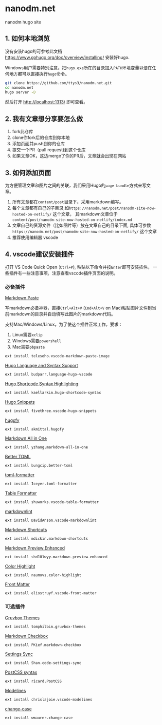 # nanodm.net
nanodm hugo site

## 1. 如何本地浏览

没有安装hugo的可参考此文档<https://www.gohugo.org/doc/overview/installing/> 安装好hugo.

Windows用户需要特别注意，把`hugo.exe`所在的目录加入`PATH`环境变量以便在任何地方都可以直接执行`hugo`命令。

```bash
git clone https://github.com/ttys3/nanodm.net.git
cd nanodm.net
hugo server -D
```
然后打开 <http://localhost:1313/> 即可查看。


## 2. 我有文章想分享要怎么做

1. fork此仓库
2. clone你fork后的仓库到你本地
3. 添加页面并push到你的仓库
4. 提交一个PR（pull request)到这个仓库
5. 如果文章OK，这边merge了你的PR后，文章就会出现在网站

## 3. 如何添加页面

为方便管理文章和图片之间的关联，我们采用Hugo的`page bundle`方式来写文章。

1. 所有文章都在`content/post`目录下，采用markdown编写。
2. 每个文章都有自己的子目录,如`https://nanodm.net/post/nanodm-site-now-hosted-on-netlify/` 这个文章，
其markdown文章位于`content/post/nanodm-site-now-hosted-on-netlify/index.md`
3. 文章自己的资源文件（比如图片等）放在文章自己的目录下面, 具体可参数`https://nanodm.net/post/nanodm-site-now-hosted-on-netlify/` 这个文章
4. 推荐使用编辑器 vscode

## 4. vscode建议安装插件

打开 VS Code Quick Open (`Ctrl+P`), 粘贴以下命令并按`Enter`即可安装插件。
一些插件有一些注意事项，注意查看vscode插件页面的说明。

### 必备插件

[Markdown Paste](https://marketplace.visualstudio.com/items?itemName=telesoho.vscode-markdown-paste-image)

写markdown必备神器，直接`Ctrl+Alt+V` (`Cmd+Alt+V` on Mac)粘贴图片文件到当前markdown的目录并自动填写此图片的markdown代码。

支持Mac/Windows/Linux，为了使这个插件正常工作，要求：

1. Linux需要`xclip`
2. Windows需要`powershell`
3. Mac需要`pbpaste`

```bash
ext install telesoho.vscode-markdown-paste-image
```

[](https://raw.githubusercontent.com/telesoho/vscode-markdown-paste-image/master/res/markdown_paste_demo_min.gif)

[Hugo Language and Syntax Support](https://marketplace.visualstudio.com/items?itemName=budparr.language-hugo-vscode)

```bash
ext install budparr.language-hugo-vscode
```

[Hugo Shortcode Syntax Highlighting](https://marketplace.visualstudio.com/items?itemName=kaellarkin.hugo-shortcode-syntax)

```bash
ext install kaellarkin.hugo-shortcode-syntax
```

[Hugo Snippets](https://marketplace.visualstudio.com/items?itemName=fivethree.vscode-hugo-snippets)

```bash
ext install fivethree.vscode-hugo-snippets
```

[hugofy](https://marketplace.visualstudio.com/items?itemName=akmittal.hugofy)

```bash
ext install akmittal.hugofy
```

[Markdown All in One](https://marketplace.visualstudio.com/items?itemName=yzhang.markdown-all-in-one)

```bash
ext install yzhang.markdown-all-in-one
```

[Better TOML](https://marketplace.visualstudio.com/items?itemName=bungcip.better-toml)

```bash
ext install bungcip.better-toml
```

[toml-formatter](https://marketplace.visualstudio.com/items?itemName=Iceyer.toml-formatter)

```bash
ext install Iceyer.toml-formatter
```

[Table Formatter](https://marketplace.visualstudio.com/items?itemName=shuworks.vscode-table-formatter)

```bash
ext install shuworks.vscode-table-formatter
```

[markdownlint](https://marketplace.visualstudio.com/items?itemName=DavidAnson.vscode-markdownlint)

```bash
ext install DavidAnson.vscode-markdownlint
```

[Markdown Shortcuts](https://marketplace.visualstudio.com/items?itemName=mdickin.markdown-shortcuts)

```bash
ext install mdickin.markdown-shortcuts
```

[Markdown Preview Enhanced](https://marketplace.visualstudio.com/items?itemName=shd101wyy.markdown-preview-enhanced)

```bash
ext install shd101wyy.markdown-preview-enhanced
```

[Color Highlight](https://marketplace.visualstudio.com/items?itemName=naumovs.color-highlight)

```bash
ext install naumovs.color-highlight
```

[Front Matter](https://marketplace.visualstudio.com/items?itemName=eliostruyf.vscode-front-matter)

```bash
ext install eliostruyf.vscode-front-matter
```

### 可选插件

[Gruvbox Themes](https://marketplace.visualstudio.com/items?itemName=tomphilbin.gruvbox-themes)

```bash
ext install tomphilbin.gruvbox-themes
```

[Markdown Checkbox](https://marketplace.visualstudio.com/items?itemName=PKief.markdown-checkbox)

```bash
ext install PKief.markdown-checkbox
```

[Settings Sync](https://marketplace.visualstudio.com/items?itemName=Shan.code-settings-sync)

```bash
ext install Shan.code-settings-sync
```

[PostCSS syntax](https://marketplace.visualstudio.com/items?itemName=ricard.PostCSS)

```bash
ext install ricard.PostCSS
```

[Modelines](https://marketplace.visualstudio.com/items?itemName=chrislajoie.vscode-modelines)

```bash
ext install chrislajoie.vscode-modelines
```

[change-case](https://marketplace.visualstudio.com/items?itemName=wmaurer.change-case)

```bash
ext install wmaurer.change-case
```